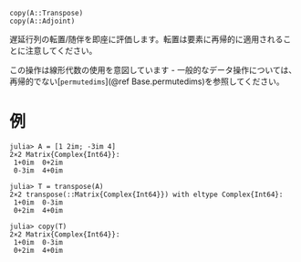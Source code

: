 ```
copy(A::Transpose)
copy(A::Adjoint)
```

遅延行列の転置/随伴を即座に評価します。転置は要素に再帰的に適用されることに注意してください。

この操作は線形代数の使用を意図しています - 一般的なデータ操作については、再帰的でない[`permutedims`](@ref Base.permutedims)を参照してください。

# 例

```jldoctest
julia> A = [1 2im; -3im 4]
2×2 Matrix{Complex{Int64}}:
 1+0im  0+2im
 0-3im  4+0im

julia> T = transpose(A)
2×2 transpose(::Matrix{Complex{Int64}}) with eltype Complex{Int64}:
 1+0im  0-3im
 0+2im  4+0im

julia> copy(T)
2×2 Matrix{Complex{Int64}}:
 1+0im  0-3im
 0+2im  4+0im
```
